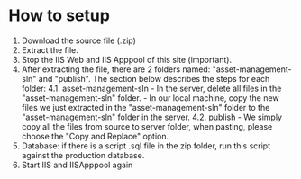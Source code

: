 # How to setup
1. Download the source file (.zip)
2. Extract the file.
3. Stop the IIS Web and IIS Apppool of this site (important).
4. After extracting the file, there are 2 folders named: "asset-management-sln" and "publish". The section below describes the steps for each folder:
    4.1. asset-management-sln
       - In the server, delete all files in the "asset-management-sln" folder.
       - In our local machine, copy the new files we just extracted in the "asset-management-sln" folder to the "asset-management-sln" folder in the server.
    4.2. publish
        - We simply copy all the files from source to server folder, when pasting, please choose the "Copy and Replace" option.
5. Database: if there is a script .sql file in the zip folder, run this script against the production database.
6. Start IIS and IISApppool again
  
